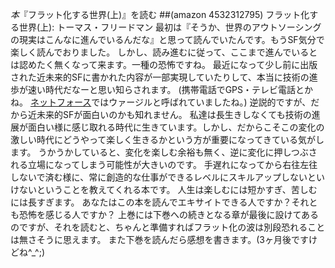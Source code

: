 *本*『フラット化する世界(上)』を読む
 ##(amazon 4532312795)  フラット化する世界(上): トーマス・フリードマン
最初は『そうか、世界のアウトソーシングの現実はこんなに進んでいるんだな』と思って読んでいたんです。もうSF気分で楽しく読んでおりました。
しかし、読み進むに従って、ここまで進んでいるとは認めたく無くなって来ます。一種の恐怖ですね。
最近になって少し前に出版された近未来的SFに書かれた内容が一部実現していたりして、本当に技術の進歩が速い時代だなーと思い知らされます。
(携帯電話でGPS・テレビ電話とかね。 [ネットフォース](http://ja.wikipedia.org/wiki/%E3%83%8D%E3%83%83%E3%83%88%E3%83%95%E3%82%A9%E3%83%BC%E3%82%B9)ではウァージルと呼ばれていましたね。)
逆説的ですが、だから近未来的SFが面白いのかも知れません。
私達は長生きしなくても技術の進展が面白い様に感じ取れる時代に生きています。しかし、だからこそこの変化の激しい時代にどうやって楽しく生きるかという方が重要になってきている気がします。
うかうかしていると、変化を楽しむ余裕も無く、逆に変化に押しつぶされる立場になってしまう可能性が大きいのです。
手遅れになってから右往左往しないで済む様に、常に創造的な仕事ができるレベルにスキルアップしないといけないということを教えてくれる本です。
人生は楽しむには短かすぎ、苦しむには長すぎます。
あなたはこの本を読んでエキサイトできる人ですか？それとも恐怖を感じる人ですか？
上巻には下巻への続きとなる章が最後に設けてあるのですが、それを読むと、ちゃんと準備すればフラット化の波は別段恐れることは無さそうに思えます。
また下巻を読んだら感想を書きます。(3ヶ月後ですけどね^_^;)
